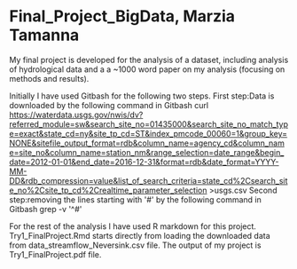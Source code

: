 # Final_Project_BigData, Marzia Tamanna
My final project is developed for the analysis of a dataset, including analysis of hydrological data and a a ~1000 word paper on my analysis (focusing on methods and results). 

Initially I have used Gitbash for the following two steps.
First step:Data is downloaded by the following command in Gitbash
curl https://waterdata.usgs.gov/nwis/dv?referred_module=sw&search_site_no=01435000&search_site_no_match_type=exact&state_cd=ny&site_tp_cd=ST&index_pmcode_00060=1&group_key=NONE&sitefile_output_format=rdb&column_name=agency_cd&column_name=site_no&column_name=station_nm&range_selection=date_range&begin_date=2012-01-01&end_date=2016-12-31&format=rdb&date_format=YYYY-MM-DD&rdb_compression=value&list_of_search_criteria=state_cd%2Csearch_site_no%2Csite_tp_cd%2Crealtime_parameter_selection >usgs.csv
Second step:removing the lines starting with '#' by the following command in Gitbash
grep -v '^#'

For the rest of the analysis I have used R markdown for this project. Try1_FinalProject.Rmd starts directly from loading the downloaded data from data_streamflow_Neversink.csv file. The output of my project is Try1_FinalProject.pdf file.




